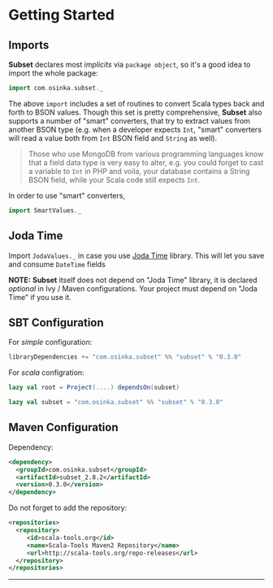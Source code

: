 # Getting Started

## Imports

**Subset** declares most *implicits* via `package object`, so it's a
good idea to import the whole package:

```scala
import com.osinka.subset._
```

The above `import` includes a set of routines to convert Scala types
back and forth to BSON values. Though this set is pretty
comprehensive, __Subset__ also supports a number of "smart"
converters, that try to extract values from another BSON type
(e.g. when a developer expects `Int`, "smart" converters will read a
value both from `Int` BSON field and `String` as well).

> Those who use MongoDB from various programming languages know that a
> field data type is very easy to alter, e.g. you could forget to cast
> a variable to `Int` in PHP and voila, your database contains a
> String BSON field, while your Scala code still expects `Int`.

In order to use "smart" converters,

```scala
import SmartValues._
```

## Joda Time

Import `JodaValues._` in case you use
[Joda Time](http://joda-time.sourceforge.net/) library. This will let
you save and consume `DateTime` fields

__NOTE:__ **Subset** itself does not depend on "Joda Time" library, it
is declared *optional* in Ivy / Maven configurations. Your project
must depend on "Joda Time" if you use it.

## SBT Configuration

For _simple_ configuration:

```scala
libraryDependencies += "com.osinka.subset" %% "subset" % "0.3.0"
```

For _scala_ configration:

```scala
lazy val root = Project(....) dependsOn(subset)

lazy val subset = "com.osinka.subset" %% "subset" % "0.3.0"
```

## Maven Configuration

Dependency:

```xml
<dependency>
  <groupId>com.osinka.subset</groupId>
  <artifactId>subset_2.8.2</artifactId>
  <version>0.3.0</version>
</dependency>
```

Do not forget to add the repository:

```xml
<repositories>
  <repository>
     <id>scala-tools.org</id>
     <name>Scala-Tools Maven2 Repository</name>
     <url>http://scala-tools.org/repo-releases</url>
  </repository>
</repositories>
```

* * *
